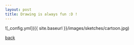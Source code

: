 ```yaml
---
layout: post
title: Drawing is always fun :D !
---
```



![_config.yml]({{ site.baseurl }}/images/sketches/cartoon.jpg)

[back](https://aboorvadevarajan.github.io/blog)
